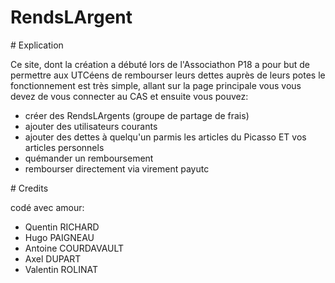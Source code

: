 RendsLArgent
===


# Explication

Ce site, dont la création a débuté lors de l'Associathon P18 a pour but de permettre aux UTCéens de rembourser leurs dettes auprès de leurs potes
le fonctionnement est très simple, allant sur la page principale vous vous devez de vous connecter au CAS et ensuite vous pouvez:
* créer des RendsLArgents (groupe de partage de frais)
* ajouter des utilisateurs courants
* ajouter des dettes à quelqu'un parmis les articles du Picasso ET vos articles personnels
* quémander un remboursement 
* rembourser directement via virement payutc


# Credits

codé avec amour:
* Quentin RICHARD
* Hugo PAIGNEAU
* Antoine COURDAVAULT
* Axel DUPART
* Valentin ROLINAT

